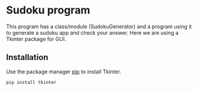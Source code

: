 # Sudoku program
This program has a class/module (SudokuGenerator) and a program using it to generate a sudoku app and check your answer. 
Here we are using a Tkinter package for GUI.

## Installation

Use the package manager [pip](https://pip.pypa.io/en/stable/) to install Tkinter.

```bash
pip install tkinter
```